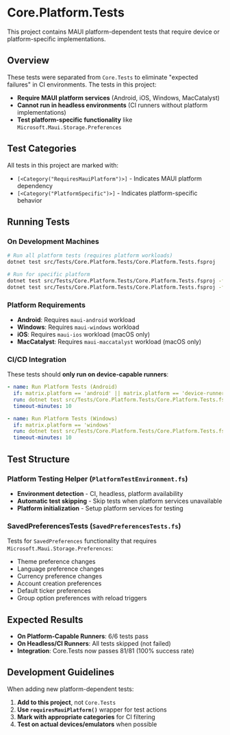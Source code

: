 # Core.Platform.Tests

This project contains MAUI platform-dependent tests that require device or platform-specific implementations.

## Overview

These tests were separated from `Core.Tests` to eliminate "expected failures" in CI environments. The tests in this project:

- **Require MAUI platform services** (Android, iOS, Windows, MacCatalyst)
- **Cannot run in headless environments** (CI runners without platform implementations)
- **Test platform-specific functionality** like `Microsoft.Maui.Storage.Preferences`

## Test Categories

All tests in this project are marked with:
- `[<Category("RequiresMauiPlatform")>]` - Indicates MAUI platform dependency
- `[<Category("PlatformSpecific")>]` - Indicates platform-specific behavior

## Running Tests

### On Development Machines
```bash
# Run all platform tests (requires platform workloads)
dotnet test src/Tests/Core.Platform.Tests/Core.Platform.Tests.fsproj

# Run for specific platform
dotnet test src/Tests/Core.Platform.Tests/Core.Platform.Tests.fsproj -f net9.0-android
dotnet test src/Tests/Core.Platform.Tests/Core.Platform.Tests.fsproj -f net9.0-windows10.0.19041.0
```

### Platform Requirements
- **Android**: Requires `maui-android` workload
- **Windows**: Requires `maui-windows` workload  
- **iOS**: Requires `maui-ios` workload (macOS only)
- **MacCatalyst**: Requires `maui-maccatalyst` workload (macOS only)

### CI/CD Integration

These tests should **only run on device-capable runners**:

```yaml
- name: Run Platform Tests (Android)
  if: matrix.platform == 'android' || matrix.platform == 'device-runner'
  run: dotnet test src/Tests/Core.Platform.Tests/Core.Platform.Tests.fsproj -f net9.0-android
  timeout-minutes: 10

- name: Run Platform Tests (Windows) 
  if: matrix.platform == 'windows'
  run: dotnet test src/Tests/Core.Platform.Tests/Core.Platform.Tests.fsproj -f net9.0-windows10.0.19041.0
  timeout-minutes: 10
```

## Test Structure

### Platform Testing Helper (`PlatformTestEnvironment.fs`)
- **Environment detection** - CI, headless, platform availability
- **Automatic test skipping** - Skip tests when platform services unavailable
- **Platform initialization** - Setup platform services for testing

### SavedPreferencesTests (`SavedPreferencesTests.fs`)
Tests for `SavedPreferences` functionality that requires `Microsoft.Maui.Storage.Preferences`:
- Theme preference changes
- Language preference changes  
- Currency preference changes
- Account creation preferences
- Default ticker preferences
- Group option preferences with reload triggers

## Expected Results

- **On Platform-Capable Runners**: 6/6 tests pass
- **On Headless/CI Runners**: All tests skipped (not failed)
- **Integration**: Core.Tests now passes 81/81 (100% success rate)

## Development Guidelines

When adding new platform-dependent tests:
1. **Add to this project**, not `Core.Tests`
2. **Use `requiresMauiPlatform()`** wrapper for test actions
3. **Mark with appropriate categories** for CI filtering
4. **Test on actual devices/emulators** when possible